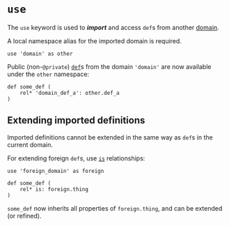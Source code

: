 # `use`

The `use` keyword is used to ***import*** and access `def`s from another [domain](domains.md).

A local namespace alias for the imported domain is required.

```ontol
use 'domain' as other
```

Public (non-`@private`) [`def`](def.md)s from the domain `'domain'` are now available under the `other` namespace:

```ontol
def some_def (
    rel* 'domain_def_a': other.def_a
)
```


## Extending imported definitions

Imported definitions cannot be extended in the same way as `def`s in the current domain.

For extending foreign `def`s, use [`is`](relation_types.md#is) relationships:

```ontol
use 'foreign_domain' as foreign

def some_def (
    rel* is: foreign.thing
)
```

`some_def` now inherits all properties of `foreign.thing`, and can be extended (or refined).
